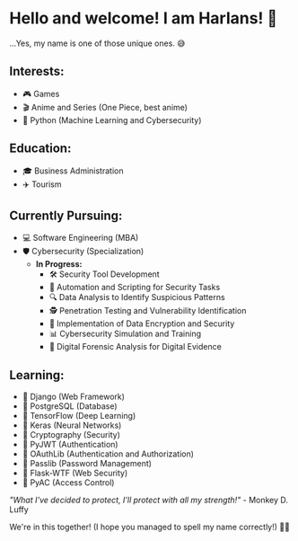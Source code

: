 # Hello and welcome! I am Harlans! 🧙

...Yes, my name is one of those unique ones. 😅

## Interests:

- 🎮 Games
- 🎬 Anime and Series (One Piece, best anime)
- 🐍 Python (Machine Learning and Cybersecurity)

## Education:

- 🎓 Business Administration
- ✈️ Tourism

## Currently Pursuing:

- 💻 Software Engineering (MBA)
- 🛡️ Cybersecurity (Specialization)
  - **In Progress:**
    - 🛠️ Security Tool Development
    - 🤖 Automation and Scripting for Security Tasks
    - 🔍 Data Analysis to Identify Suspicious Patterns
    - 🕵️ Penetration Testing and Vulnerability Identification
    - 🔐 Implementation of Data Encryption and Security
    - 📊 Cybersecurity Simulation and Training
    - 📂 Digital Forensic Analysis for Digital Evidence

## Learning:

- 🌱 Django (Web Framework)
- 🌱 PostgreSQL (Database)
- 🌱 TensorFlow (Deep Learning)
- 🌱 Keras (Neural Networks)
- 🌱 Cryptography (Security)
- 🌱 PyJWT (Authentication)
- 🌱 OAuthLib (Authentication and Authorization)
- 🌱 Passlib (Password Management)
- 🌱 Flask-WTF (Web Security)
- 🌱 PyAC (Access Control)

*"What I've decided to protect, I'll protect with all my strength!"* - Monkey D. Luffy

We're in this together! (I hope you managed to spell my name correctly!) 👊🏼
